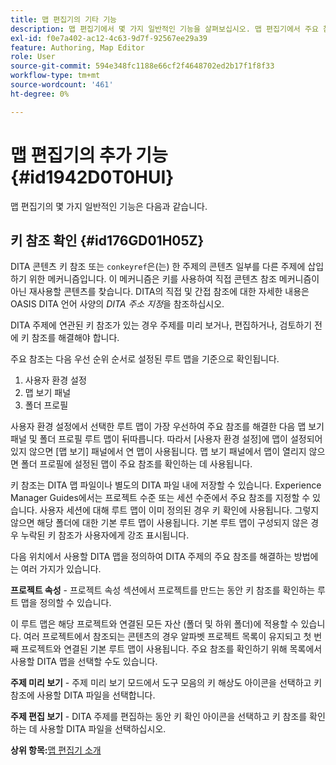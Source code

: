 ```yaml
---
title: 맵 편집기의 기타 기능
description: 맵 편집기에서 몇 가지 일반적인 기능을 살펴보십시오. 맵 편집기에서 주요 참조를 확인하는 방법을 알아봅니다.
exl-id: f0e7a402-ac12-4c63-9d7f-92567ee29a39
feature: Authoring, Map Editor
role: User
source-git-commit: 594e348fc1188e66cf2f4648702ed2b17f1f8f33
workflow-type: tm+mt
source-wordcount: '461'
ht-degree: 0%

---
```


# 맵 편집기의 추가 기능 {#id1942D0T0HUI}

맵 편집기의 몇 가지 일반적인 기능은 다음과 같습니다.

## 키 참조 확인 {#id176GD01H05Z}

DITA 콘텐츠 키 참조 또는 `conkeyref`은(는) 한 주제의 콘텐츠 일부를 다른 주제에 삽입하기 위한 메커니즘입니다. 이 메커니즘은 키를 사용하여 직접 콘텐츠 참조 메커니즘이 아닌 재사용할 콘텐츠를 찾습니다. DITA의 직접 및 간접 참조에 대한 자세한 내용은 OASIS DITA 언어 사양의 *DITA 주소 지정*&#x200B;을 참조하십시오.

DITA 주제에 연관된 키 참조가 있는 경우 주제를 미리 보거나, 편집하거나, 검토하기 전에 키 참조를 해결해야 합니다.

주요 참조는 다음 우선 순위 순서로 설정된 루트 맵을 기준으로 확인됩니다.

1. 사용자 환경 설정
1. 맵 보기 패널
1. 폴더 프로필

사용자 환경 설정에서 선택한 루트 맵이 가장 우선하여 주요 참조를 해결한 다음 맵 보기 패널 및 폴더 프로필 루트 맵이 뒤따릅니다. 따라서 [사용자 환경 설정]에 맵이 설정되어 있지 않으면 [맵 보기] 패널에서 연 맵이 사용됩니다. 맵 보기 패널에서 맵이 열리지 않으면 폴더 프로필에 설정된 맵이 주요 참조를 확인하는 데 사용됩니다.

키 참조는 DITA 맵 파일이나 별도의 DITA 파일 내에 저장할 수 있습니다. Experience Manager Guides에서는 프로젝트 수준 또는 세션 수준에서 주요 참조를 지정할 수 있습니다. 사용자 세션에 대해 루트 맵이 이미 정의된 경우 키 확인에 사용됩니다. 그렇지 않으면 해당 폴더에 대한 기본 루트 맵이 사용됩니다. 기본 루트 맵이 구성되지 않은 경우 누락된 키 참조가 사용자에게 강조 표시됩니다.

다음 위치에서 사용할 DITA 맵을 정의하여 DITA 주제의 주요 참조를 해결하는 방법에는 여러 가지가 있습니다.

**프로젝트 속성** - 프로젝트 속성 섹션에서 프로젝트를 만드는 동안 키 참조를 확인하는 루트 맵을 정의할 수 있습니다.

이 루트 맵은 해당 프로젝트와 연결된 모든 자산 \(폴더 및 하위 폴더\)에 적용할 수 있습니다. 여러 프로젝트에서 참조되는 콘텐츠의 경우 알파벳 프로젝트 목록이 유지되고 첫 번째 프로젝트와 연결된 기본 루트 맵이 사용됩니다. 주요 참조를 확인하기 위해 목록에서 사용할 DITA 맵을 선택할 수도 있습니다.

**주제 미리 보기** - 주제 미리 보기 모드에서 도구 모음의 키 해상도 아이콘을 선택하고 키 참조에 사용할 DITA 파일을 선택합니다.

**주제 편집 보기** - DITA 주제를 편집하는 동안 키 확인 아이콘을 선택하고 키 참조를 확인하는 데 사용할 DITA 파일을 선택하십시오.

**상위 항목:**&#x200B;[&#x200B;맵 편집기 소개](map-editor.md)

